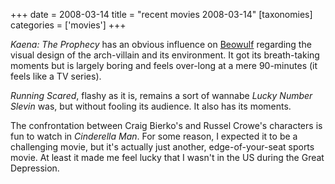 +++
date = 2008-03-14
title = "recent movies 2008-03-14"
[taxonomies]
categories = ['movies']
+++

*Kaena: The Prophecy* has an obvious influence on [Beowulf] regarding
the visual design of the arch-villain and its environment. It got its
breath-taking moments but is largely boring and feels over-long at a
mere 90-minutes (it feels like a TV series).

*Running Scared*, flashy as it is, remains a sort of wannabe *Lucky
Number Slevin* was, but without fooling its audience. It also has its
moments.

The confrontation between Craig Bierko's and Russel Crowe's characters
is fun to watch in *Cinderella Man*. For some reason, I expected it to
be a challenging movie, but it's actually just another,
edge-of-your-seat sports movie. At least it made me feel lucky that I
wasn't in the US during the Great Depression.

  [Beowulf]: http://tshepang.net/beowulf-2007
